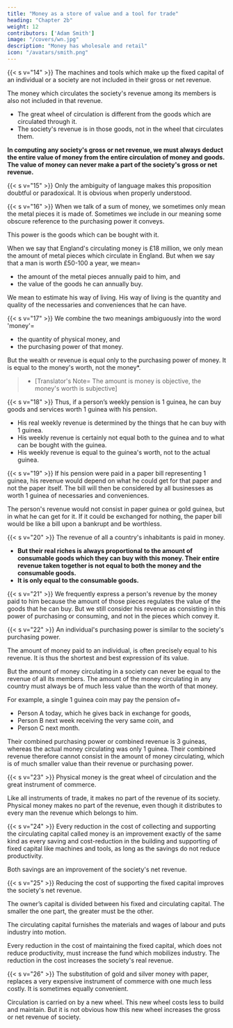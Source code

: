 ```yaml
---
title: "Money as a store of value and a tool for trade"
heading: "Chapter 2b"
weight: 12
contributors: ['Adam Smith']
image: "/covers/wn.jpg"
description: "Money has wholesale and retail"
icon: "/avatars/smith.png"
---
```



{{< s v="14" >}} The machines and tools which make up the fixed capital of an individual or a society are not included in their gross or net revenue.

The money which circulates the society's revenue among its members is also not included in that revenue.
- The great wheel of circulation is different from the goods which are circulated through it.
- The society's revenue is in those goods, not in the wheel that circulates them.

**In computing any society's gross or net revenue, we must always deduct the entire value of money from the entire circulation of money and goods. The value of money can never make a part of the society's gross or net revenue.**


{{< s v="15" >}} Only the ambiguity of language makes this proposition doubtful or paradoxical. It is obvious when properly understood.


{{< s v="16" >}} When we talk of a sum of money, we sometimes only mean the metal pieces it is made of. Sometimes we include in our meaning some obscure reference to the purchasing power it conveys.

This power is the goods which can be bought with it.

When we say that England's circulating money is £18 million, we only mean the amount of metal pieces which circulate in England. But when we say that a man is worth £50-100 a year, we mean= 
- the amount of the metal pieces annually paid to him, and
- the value of the goods he can annually buy.

We mean to estimate his way of living. His way of living is the quantity and quality of the necessaries and conveniences that he can have.


{{< s v="17" >}} We combine the two meanings ambiguously into the word 'money'= 
- the quantity of physical money, and
- the purchasing power of that money.

But the wealth or revenue is equal only to the purchasing power of money. It is equal to the money's worth, not the money*.

> * [Translator's Note=  The amount is money is objective, the money's worth is subjective]

{{< s v="18" >}} Thus, if a person’s weekly pension is 1 guinea, he can buy goods and services worth 1 guinea with his pension.
- His real weekly revenue is determined by the things that he can buy with 1 guinea.
- His weekly revenue is certainly not equal both to the guinea and to what can be bought with the guinea.
- His weekly revenue is equal to the guinea's worth, not to the actual guinea.


{{< s v="19" >}} If his pension were paid in a paper bill representing 1 guinea, his revenue would depend on what he could get for that paper and not the paper itself. The bill will then be considered by all businesses as worth 1 guinea of necessaries and conveniences.

The person's revenue would not consist in paper guinea or gold guinea, but in what he can get for it. If it could be exchanged for nothing, the paper bill would be like a bill upon a bankrupt and be worthless.


{{< s v="20" >}}  The revenue of all a country's inhabitants is paid in money.
- **But their real riches is always proportional to the amount of consumable goods which they can buy with this money. Their entire revenue taken together is not equal to both the money and the consumable goods.**
- **It is only equal to the consumable goods.**

{{< s v="21" >}} We frequently express a person's revenue by the money paid to him because the amount of those pieces regulates the value of the goods that he can buy. But we still consider his revenue as consisting in this power of purchasing or consuming, and not in the pieces which convey it.

{{< s v="22" >}} An individual's purchasing power is similar to the society's purchasing power.

The amount of money paid to an individual, is often precisely equal to his revenue. It is thus the shortest and best expression of its value.

But the amount of money circulating in a society can never be equal to the revenue of all its members. The amount of the money circulating in any country must always be of much less value than the worth of that money.

For example, a single 1 guinea coin may pay the pension of= 
- Person A today, which he gives back in exchange for goods,
- Person B next week receiving the very same coin, and
- Person C next month.

Their combined purchasing power or combined revenue is 3 guineas, whereas the actual money circulating was only 1 guinea. Their combined revenue therefore cannot consist in the amount of money circulating, which is of much smaller value than their revenue or purchasing power.


{{< s v="23" >}} Physical money is the great wheel of circulation and the great instrument of commerce.

Like all instruments of trade, it makes no part of the revenue of its society.
Physical money makes no part of the revenue, even though it distributes to every man the revenue which belongs to him.

{{< s v="24" >}} Every reduction in the cost of collecting and supporting the circulating capital called money is an improvement exactly of the same kind as every saving and cost-reduction in the building and supporting of fixed capital like machines and tools, as long as the savings do not reduce productivity.

Both savings are an improvement of the society's net revenue.

{{< s v="25" >}} Reducing the cost of supporting the fixed capital improves the society's net revenue.

The owner’s capital is divided between his fixed and circulating capital.
The smaller the one part, the greater must be the other.

The circulating capital furnishes the materials and wages of labour and puts industry into motion.

Every reduction in the cost of maintaining the fixed capital, which does not reduce productivity, must increase the fund which mobilizes industry. The reduction in the cost increases the society's real revenue.


{{< s v="26" >}} The substitution of gold and silver money with paper, replaces a very expensive instrument of commerce with one much less costly. It is sometimes equally convenient.

Circulation is carried on by a new wheel. This new wheel costs less to build and maintain. But it is not obvious how this new wheel increases the gross or net revenue of society.
